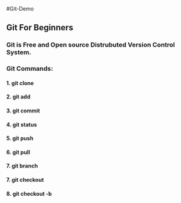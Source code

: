 #Git-Demo

## Git For Beginners

### Git is Free and Open source Distrubuted Version Control System. 

### Git Commands:
  #### 1. git clone 
  #### 2. git add
  #### 3. git commit
  #### 4. git status
  #### 5. git push
  #### 6. git pull
  #### 7. git branch
  #### 7. git  checkout
  #### 8. git checkout -b <new-branch>
  
